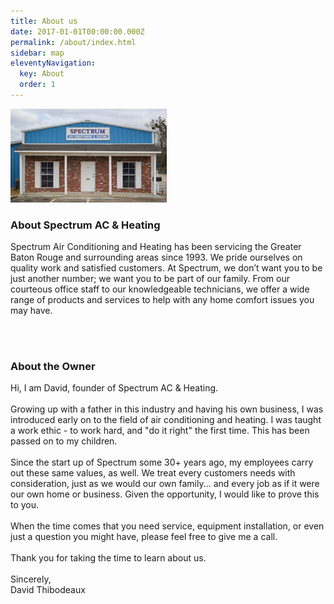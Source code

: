 ```yaml
---
title: About us
date: 2017-01-01T00:00:00.000Z
permalink: /about/index.html
sidebar: map
eleventyNavigation:
  key: About
  order: 1
---
```

<img src="/_includes/assets/uploads/content-about-air-conditioning-and-heating.jpg" width="250" height="150" class="padding pretty float-md-left">
<h3>About Spectrum AC &amp; Heating</h3>
Spectrum Air Conditioning and Heating has been servicing the Greater Baton Rouge and surrounding areas since 1993. We pride ourselves on quality work and satisfied customers. At Spectrum, we don’t want you to be just another number; we want you to be part of our family. From our courteous office staff to our knowledgeable technicians, we offer a wide range of products and services to help with any home comfort issues you may have.

<br><br>

<h3>About the Owner</h3>
Hi, I am David, founder of Spectrum AC &amp; Heating.<br><br>
Growing up with a father in this industry and having his own business, I was introduced early on to the field of air conditioning and heating. I was taught a work ethic - to work hard, and "do it right" the first time. This has been passed on to my children.<br><br>
Since the start up of Spectrum some 30+ years ago, my employees carry out these same values, as well. We treat every customers needs with consideration, just as we would our own family... and every job as if it were our own home or business. Given the opportunity, I would like to prove this to you.<br><br>
When the time comes that you need service, equipment installation, or even just a question you might have, please feel free to give me a call.<br><br>
Thank you for taking the time to learn about us.<br><br>
Sincerely,<br>
David Thibodeaux
